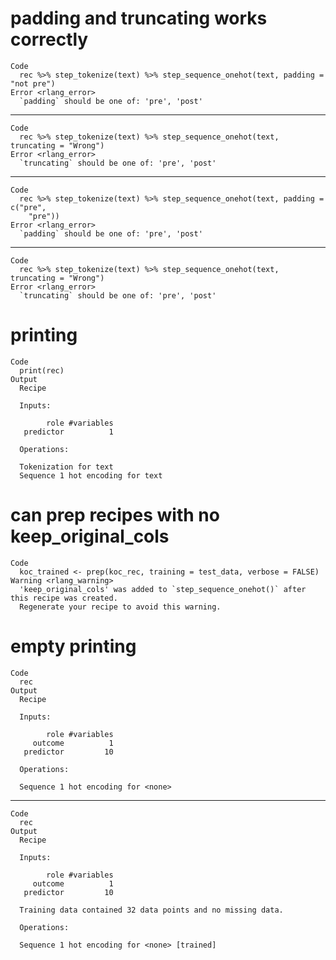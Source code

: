 # padding and truncating works correctly

    Code
      rec %>% step_tokenize(text) %>% step_sequence_onehot(text, padding = "not pre")
    Error <rlang_error>
      `padding` should be one of: 'pre', 'post'

---

    Code
      rec %>% step_tokenize(text) %>% step_sequence_onehot(text, truncating = "Wrong")
    Error <rlang_error>
      `truncating` should be one of: 'pre', 'post'

---

    Code
      rec %>% step_tokenize(text) %>% step_sequence_onehot(text, padding = c("pre",
        "pre"))
    Error <rlang_error>
      `padding` should be one of: 'pre', 'post'

---

    Code
      rec %>% step_tokenize(text) %>% step_sequence_onehot(text, truncating = "Wrong")
    Error <rlang_error>
      `truncating` should be one of: 'pre', 'post'

# printing

    Code
      print(rec)
    Output
      Recipe
      
      Inputs:
      
            role #variables
       predictor          1
      
      Operations:
      
      Tokenization for text
      Sequence 1 hot encoding for text

# can prep recipes with no keep_original_cols

    Code
      koc_trained <- prep(koc_rec, training = test_data, verbose = FALSE)
    Warning <rlang_warning>
      'keep_original_cols' was added to `step_sequence_onehot()` after this recipe was created.
      Regenerate your recipe to avoid this warning.

# empty printing

    Code
      rec
    Output
      Recipe
      
      Inputs:
      
            role #variables
         outcome          1
       predictor         10
      
      Operations:
      
      Sequence 1 hot encoding for <none>

---

    Code
      rec
    Output
      Recipe
      
      Inputs:
      
            role #variables
         outcome          1
       predictor         10
      
      Training data contained 32 data points and no missing data.
      
      Operations:
      
      Sequence 1 hot encoding for <none> [trained]

